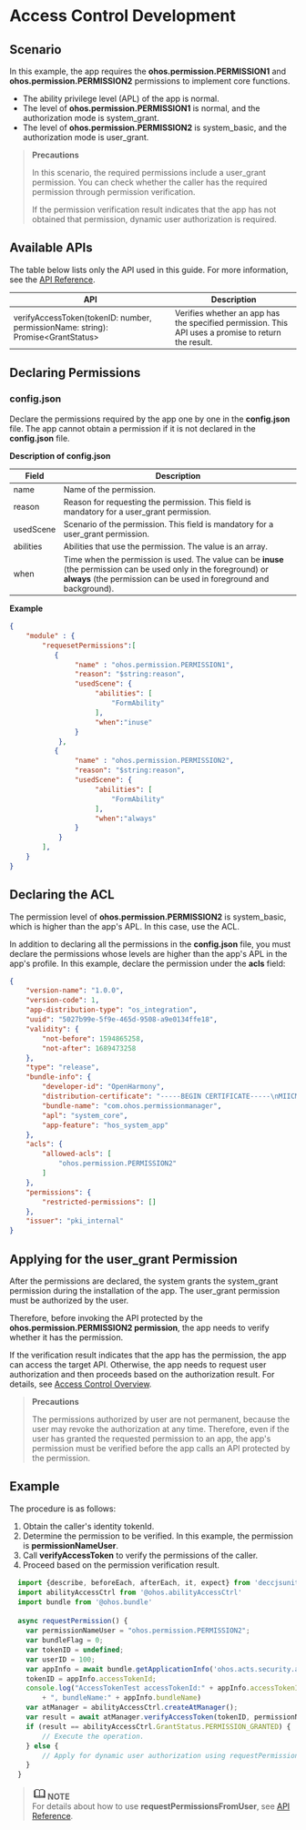 # Access Control Development

## Scenario

In this example, the app requires the **ohos.permission.PERMISSION1** and **ohos.permission.PERMISSION2** permissions to implement core functions.

- The ability privilege level (APL) of the app is normal.
- The level of **ohos.permission.PERMISSION1** is normal, and the authorization mode is system_grant.
- The level of **ohos.permission.PERMISSION2** is system_basic, and the authorization mode is user_grant.

> **Precautions**
>
> In this scenario, the required permissions include a user_grant permission. You can check whether the caller has the required permission through permission verification.
>
> If the permission verification result indicates that the app has not obtained that permission, dynamic user authorization is required.
>
## Available APIs

The table below lists only the API used in this guide. For more information, see the [API Reference](../reference/apis/js-apis-abilityAccessCtrl.md).

| API                                                      | Description                                            |
| ------------------------------------------------------------ | --------------------------------------------------- |
| verifyAccessToken(tokenID: number, permissionName: string): Promise&lt;GrantStatus&gt; | Verifies whether an app has the specified permission. This API uses a promise to return the result.|

## Declaring Permissions

### config.json

Declare the permissions required by the app one by one in the **config.json** file. The app cannot obtain a permission if it is not declared in the **config.json** file.

**Description of config.json**

| Field     | Description                                                        |
| --------- | ------------------------------------------------------------ |
| name      | Name of the permission.                                                  |
| reason    | Reason for requesting the permission. This field is mandatory for a user_grant permission.|
| usedScene | Scenario of the permission. This field is mandatory for a user_grant permission.|
| abilities | Abilities that use the permission. The value is an array.              |
| when      | Time when the permission is used. The value can be **inuse** (the permission can be used only in the foreground) or **always** (the permission can be used in foreground and background).|

**Example**

```json
{
    "module" : {
        "requesetPermissions":[
           {
                "name" : "ohos.permission.PERMISSION1",
                "reason": "$string:reason",
                "usedScene": {
                     "abilities": [
                         "FormAbility"
                     ],
                     "when":"inuse"
                }
            },
           {
                "name" : "ohos.permission.PERMISSION2",
                "reason": "$string:reason",
                "usedScene": {
                     "abilities": [
                         "FormAbility"
                     ],
                     "when":"always"
                }
            }
        ],
    }
}
```
## Declaring the ACL

The permission level of **ohos.permission.PERMISSION2** is system_basic, which is higher than the app's APL. In this case, use the ACL.

In addition to declaring all the permissions in the **config.json** file, you must declare the permissions whose levels are higher than the app's APL in the app's profile. In this example, declare the permission under the **acls** field:
```json
{
    "version-name": "1.0.0",
    "version-code": 1,
    "app-distribution-type": "os_integration",
    "uuid": "5027b99e-5f9e-465d-9508-a9e0134ffe18",
    "validity": {
        "not-before": 1594865258,
        "not-after": 1689473258
    },
    "type": "release",
    "bundle-info": {
        "developer-id": "OpenHarmony",
        "distribution-certificate": "-----BEGIN CERTIFICATE-----\nMIICMzCCAbegAwIBAgIEaOC/zDAMBggqhkjOPQQDAwUAMGMxCzAJBgNVBAYTAkNO\nMRQwEgYDVQQKEwtPcGVuSGFybW9ueTEZMBcGA1UECxMQT3Blbkhhcm1vbnkgVGVh\nbTEjMCEGA1UEAxMaT3Blbkhhcm1vbnkgQXBwbGljYXRpb24gQ0EwHhcNMjEwMjAy\nMTIxOTMxWhcNNDkxMjMxMTIxOTMxWjBoMQswCQYDVQQGEwJDTjEUMBIGA1UEChML\nT3Blbkhhcm1vbnkxGTAXBgNVBAsTEE9wZW5IYXJtb255IFRlYW0xKDAmBgNVBAMT\nH09wZW5IYXJtb255IEFwcGxpY2F0aW9uIFJlbGVhc2UwWTATBgcqhkjOPQIBBggq\nhkjOPQMBBwNCAATbYOCQQpW5fdkYHN45v0X3AHax12jPBdEDosFRIZ1eXmxOYzSG\nJwMfsHhUU90E8lI0TXYZnNmgM1sovubeQqATo1IwUDAfBgNVHSMEGDAWgBTbhrci\nFtULoUu33SV7ufEFfaItRzAOBgNVHQ8BAf8EBAMCB4AwHQYDVR0OBBYEFPtxruhl\ncRBQsJdwcZqLu9oNUVgaMAwGCCqGSM49BAMDBQADaAAwZQIxAJta0PQ2p4DIu/ps\nLMdLCDgQ5UH1l0B4PGhBlMgdi2zf8nk9spazEQI/0XNwpft8QAIwHSuA2WelVi/o\nzAlF08DnbJrOOtOnQq5wHOPlDYB4OtUzOYJk9scotrEnJxJzGsh/\n-----END CERTIFICATE-----\n",
        "bundle-name": "com.ohos.permissionmanager",
		"apl": "system_core",
        "app-feature": "hos_system_app"
    },
    "acls": {
        "allowed-acls": [
            "ohos.permission.PERMISSION2"
        ]
    },
    "permissions": {
        "restricted-permissions": []
    },
    "issuer": "pki_internal"
}
```

## Applying for the user_grant Permission

After the permissions are declared, the system grants the system_grant permission during the installation of the app. The user_grant permission must be authorized by the user.

Therefore, before invoking the API protected by the **ohos.permission.PERMISSION2 permission**, the app needs to verify whether it has the permission.

If the verification result indicates that the app has the permission, the app can access the target API. Otherwise, the app needs to request user authorization and then proceeds based on the authorization result. For details, see [Access Control Overview](accesstoken-overview.md).

> **Precautions**
>
> The permissions authorized by user are not permanent, because the user may revoke the authorization at any time. Therefore, even if the user has granted the requested permission to an app, the app's permission must be verified before the app calls an API protected by the permission.

## Example

The procedure is as follows:

1. Obtain the caller's identity tokenId.
2. Determine the permission to be verified. In this example, the permission is **permissionNameUser**.
3. Call **verifyAccessToken** to verify the permissions of the caller.
4. Proceed based on the permission verification result.

```js
  import {describe, beforeEach, afterEach, it, expect} from 'deccjsunit/index'
  import abilityAccessCtrl from '@ohos.abilityAccessCtrl'
  import bundle from '@ohos.bundle'

  async requestPermission() {
    var permissionNameUser = "ohos.permission.PERMISSION2";
    var bundleFlag = 0;
    var tokenID = undefined;
    var userID = 100;
    var appInfo = await bundle.getApplicationInfo('ohos.acts.security.access_token.normal', bundleFlag, userID);
    tokenID = appInfo.accessTokenId;
    console.log("AccessTokenTest accessTokenId:" + appInfo.accessTokenId + ", name:" + appInfo.name
        + ", bundleName:" + appInfo.bundleName)
    var atManager = abilityAccessCtrl.createAtManager();
    var result = await atManager.verifyAccessToken(tokenID, permissionNameUser);
    if (result == abilityAccessCtrl.GrantStatus.PERMISSION_GRANTED) {
        // Execute the operation.
    } else {
        // Apply for dynamic user authorization using requestPermissionsFromUser.
    }
  }

```
> ![icon-note.gif](../public_sys-resources/icon-note.gif)**NOTE**<br/>
> For details about how to use **requestPermissionsFromUser**, see [API Reference](../reference/apis/js-apis-ability-context.md#abilitycontextrequestpermissionsfromuser).
